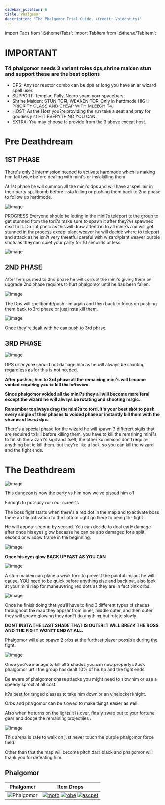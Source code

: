 ```yaml
---
sidebar_position: 6
title: Phalgomor
description: "The Phalgomor Trial Guide. (Credit: Voidentity)"
---
```


import Tabs from '@theme/Tabs';
import TabItem from '@theme/TabItem';

<Tabs>
  <TabItem value="Important Basic Info" label="Important Basic Info" default>
    
# IMPORTANT
### T4 phalgomor needs 3 variant roles dps,shrine maiden stun and support these are the best options
<ul>
<li>DPS: Any sor reactor combo can be dps as long you have an ar wizard spell user.</li>
<li>SUPPORT: Templar, Pally, Necro spam your spacebars.</li>
<li>Shrine Maiden: STUN TORI, WEAKEN TORI Only in hardmode HIGH PRIORITY CLASS AND CHEAP WITH MLEECH T4.</li>
<li>HOST: As the Host you?re providing the run take a seat and pray for goodies just HIT EVERYTHING YOU CAN.</li>
<li>EXTRA: You may choose to provide from the 3 above except host.</li>
  
</ul> 
  
  </TabItem>
   
<TabItem value="Pre Deathdream" label="Pre Deathdream">
    
# Pre Deathdream
  
## 1ST PHASE
There's only 2 intermission needed to activate hardmode which is making him fall twice before dealing with mini's or instakilling them
 
At 1st phase he will summon all the mini's dps and will have ar spell air in their party spellbomb before insta killing or pushing them back to 2nd phase to follow up hardmode.

![image](https://user-images.githubusercontent.com/114798136/196879843-8fc9ef16-6dfc-4e30-bd9e-3c93154adfd5.png)

 
PROGRESS
Everyone should be letting in the mini?s teleport to the group to get stunned from the tori?s make sure to spawn it after they?ve spawned next to it. Do not panic as this will draw attention to all mini?s and will get stunned in the process except plant weaver he will decide where to teleport and attack as he isn?t very threatful careful with wizard/plant weaver purple shots as they can quiet your party for 10 seconds or less.

 ![image](https://user-images.githubusercontent.com/114798136/196879944-2d37aafb-e0ba-422d-8058-efa3497a5d29.png)

 
## 2ND PHASE
After he's pushed to 2nd phase he will corrupt the mini's giving them an upgrade 2nd phase requires to hurt phalgomor until he has been fallen.

 ![image](https://user-images.githubusercontent.com/114798136/196880003-6cfa1aaf-7144-47c9-a0fc-30b131795e4a.png)


The Dps will spellbomb/push him again and then back to focus on pushing them back to 3rd phase or just insta kill them.

 ![image](https://user-images.githubusercontent.com/114798136/196880055-81a57359-b810-4b10-9085-c51dd877a8f0.png)

 
Once they're dealt with he can push to 3rd phase.
 
 

## 3RD PHASE

![image](https://user-images.githubusercontent.com/114798136/196880129-c32bd7b1-4db4-42cd-82d3-4ad7d885aa2d.png)


DPS or anyone should not damage him as he will always be shooting regardless as for this is not needed.
 
**After pushing him to 3rd phase all the remaining mini's will become voided requiring you to kill the leftovers.**
 
**Since phalgomor voided all the mini?s they all will become more feral except the wizard he will always be rotating and shooting magic.**
 
**Remember to always drag the mini?s to torri. It's your best shot to push every single of their phases to voided phase or instantly kill them with the chance of burst dps.**
 
There's a special phase for the wizard he will spawn 3 different sigils that are required to kill before killing them. you have to kill the remaining mini?s to finish the wizard's sigil and itself, the other 3x minions don't require anything but to kill them. 
but they're like a lock, so you can kill the wizard and the fight ends.
 
  </TabItem>
  <TabItem value="The Deathdream" label="The Deathdream">
    
 # The Deathdream
 
![image](https://user-images.githubusercontent.com/114798136/196880214-d35e94bb-12ed-4a90-9075-d5939a94d755.png)

This dungeon is now the party vs him now we've pissed him off
 
Enough to possibly ruin our career's
 
The boss fight starts when there's a red dot in the map and to activate boss there an tile activation to the bottom right go there to being the fight
 
He will appear second by second. You can decide to deal early damage after once his eyes glow because he can be also damaged for a split second or window frame in the beginning.

 ![image](https://user-images.githubusercontent.com/114798136/196880325-88c63af2-d62e-4acb-bfb3-022a9f8b3989.png)

**Once his eyes glow BACK UP FAST AS YOU CAN**

![image](https://user-images.githubusercontent.com/114798136/196880354-b2a5a627-f17e-48c4-ba7a-1f198f5556f2.png)

 
A stun maiden can place a weak torri to prevent the painful impact he will cause.
YOU need to be quick before anything else and back out, also look at your mini map for maneuvering red dots as they are in fact pink orbs.  

![image](https://user-images.githubusercontent.com/114798136/196880404-ccccd205-5c88-49ce-8ad9-fc1fc36ddb3f.png)

Once he finish doing that you'll have to find 3 different types of shades throughout the map
they appear from inner, middle outer, and then outer they will spawn glowing they don?t do anything but rotate slowly 

**DONT INSTA THE LAST SHADE THAT IS OUTER IT WILL BREAK THE BOSS AND THE FIGHT WON?T END AT ALL.**
 
Phalgomor will also spawn 2 orbs at the furthest player possible during the fight.

![image](https://user-images.githubusercontent.com/114798136/196880455-43dc5403-e633-4650-9282-54726a1c8f31.png)

Once you've manage to kill all 3 shades you can now properly attack phalgomor until the group has dealt 10% of his hp and the fight ends.
 
Be aware of phalgomor chase attacks you might need to slow him or use a speedy sprout at all cost.

It?s best for ranged classes to take him down or an vinelocker knight.
 
Orbs and phalgomor can be slowed to make things easier as well.
 
Also when he turns on the lights it is over, finally swap out to your fortune gear and dodge the remaining projectiles .
 
 
![image](https://user-images.githubusercontent.com/114798136/196880506-868e0ef7-5e9a-4c49-a8fc-a4ac5919a361.png)
 
This arena is safe to walk on just never touch the purple phalgomor force field.
 
Other than that the map will become pitch dark black and phalgomor will thank you for defeating him.
 
</TabItem>
<TabItem value="Item Drops" label="Item Drops">
    
## Phalgomor

Phalgomor          |  Item Drops
:-------------------------:|:-------------------------:
![Phalgomor](Phalgomor)    |  [![moth](https://vwiki.valorserver.com/api/item/picture/master%20of%20the%20house)](https://wiki.valorserver.com/docs/items/rings/legendary/master_of_the_house) [![robe](https://vwiki.valorserver.com/api/item/picture/kiskiorab)](https://wiki.valorserver.com/docs/items/armors/robes/legendary/kiskiorab) [![ascpet](https://vwiki.valorserver.com/api/item/picture/aspect%20of%20phalgomor)](https://wiki.valorserver.com/docs/items/misc/aspects/)

